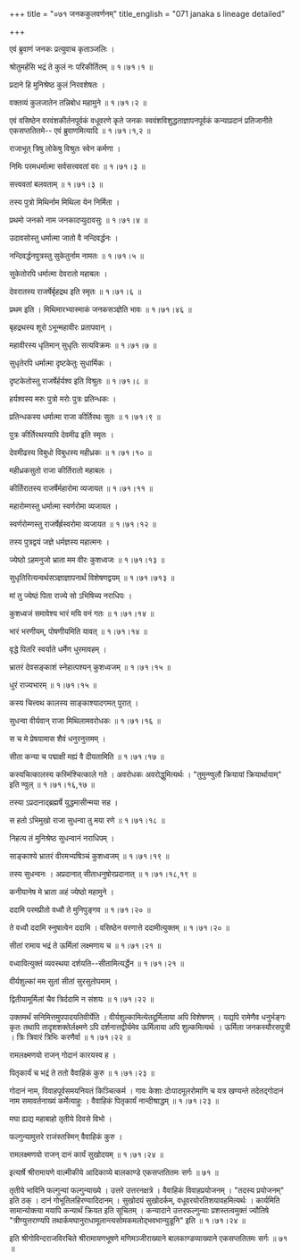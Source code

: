 +++
title = "०७१ जनककुलवर्णनम्"
title_english = "071 janaka s lineage detailed"

+++


एवं ब्रुवाणं जनकः प्रत्युवाच कृताञ्जलिः ।  

श्रोतुमर्हसि भद्रं ते कुलं नः परिकीर्तितम्  ॥  १।७१।१  ॥   

प्रदाने हि मुनिश्रेष्ठ कुलं निरवशेषतः ।  

वक्तव्यं कुलजातेन तन्निबोध महामुने  ॥  १।७१।२  ॥   

एवं वसिष्ठेन वरवंशकीर्तनपूर्वकं वधूवरणे कृते जनकः
स्ववंशविशुद्धताज्ञापनपूर्वकं कन्याप्रदानं प्रतिजानीते एकसप्ततितमे-- एवं
ब्रुवाणमित्यादि  ॥  १।७१।१,२  ॥   

  

राजाभूत् त्रिषु लोकेषु विश्रुतः स्वेन कर्मणा ।  

निमिः परमधर्मात्मा सर्वसत्त्ववतां वरः  ॥  १।७१।३  ॥   

सत्त्ववतां बलवताम्  ॥  १।७१।३  ॥   

  

तस्य पुत्रो मिथिर्नाम मिथिला येन निर्मिता ।  

प्रथमो जनको नाम जनकादप्युदावसुः  ॥  १।७१।४  ॥   

उदावसोस्तु धर्मात्मा जातो वै नन्दिवर्द्धनः ।  

नन्दिवर्द्धनपुत्रस्तु सुकेतुर्नाम नामतः  ॥  १।७१।५  ॥   

सुकेतोरपि धर्मात्मा देवरातो महाबलः ।  

देवरातस्य राजर्षेर्बृहद्रथ इति स्मृतः  ॥  १।७१।६  ॥   

प्रथम इति । मिथिमारभ्यास्माकं जनकसञ्ज्ञेति भावः  ॥  १।७१।४६  ॥   

  

बृहद्रथस्य शूरो ऽभून्महावीरः प्रतापवान् ।  

महावीरस्य धृतिमान् सुधृतिः सत्यविक्रमः  ॥  १।७१।७  ॥   

सुधृतेरपि धर्मात्मा दृष्टकेतुः सुधार्मिकः ।  

दृष्टकेतोस्तु राजर्षेर्हर्यश्व इति विश्रुतः  ॥  १।७१।८  ॥   

हर्यश्वस्य मरुः पुत्रो मरोः पुत्रः प्रतिन्धकः ।  

प्रतिन्धकस्य धर्मात्मा राजा कीर्तिरथः सुतः  ॥  १।७१।९  ॥   

पुत्रः कीर्तिरथस्यापि देवमीढ इति स्मृतः ।  

देवमीढस्य विबुधो विबुधस्य महीध्रकः  ॥  १।७१।१०  ॥   

महीध्रकसुतो राजा कीर्तिरातो महाबलः ।  

कीर्तिरातस्य राजर्षेर्महारोमा व्यजायत  ॥  १।७१।११  ॥   

महारोम्णस्तु धर्मात्मा स्वर्णरोमा व्यजायत ।  

स्वर्णरोम्णस्तु राजर्षेर्ह्रस्वरोमा व्यजायत  ॥  १।७१।१२  ॥   

तस्य पुत्रद्वयं जज्ञे धर्मज्ञस्य महात्मनः ।  

ज्येष्ठो ऽहमनुजो भ्राता मम वीरः कुशध्वजः  ॥  १।७१।१३  ॥   

सुधृतिरित्यन्वर्थसञ्ज्ञाज्ञापनार्थं विशेषणद्वयम्  ॥  १।७१।७१३  ॥   

  

मां तु ज्येष्ठं पिता राज्ये सो ऽभिषिच्य नराधिपः ।  

कुशध्वजं समावेश्य भारं मयि वनं गतः  ॥  १।७१।१४  ॥   

भारं भरणीयम्, पोषणीयमिति यावत्  ॥  १।७१।१४  ॥   

  

वृद्धे पितरि स्वर्याते धर्मेण धुरमावहम् ।  

भ्रातरं देवसङ्काशं स्नेहात्पश्यन् कुशध्वजम्  ॥  १।७१।१५  ॥   

धुरं राज्यभारम्  ॥  १।७१।१५  ॥   

  

कस्य चित्त्वथ कालस्य साङ्काश्यादगमत् पुरात् ।  

सुधन्वा वीर्यवान् राजा मिथिलामवरोधकः  ॥  १।७१।१६  ॥   

स च मे प्रेषयामास शैवं धनुरनुत्तमम् ।  

सीता कन्या च पद्माक्षी मह्यं वै दीयतामिति  ॥  १।७१।१७  ॥   

कस्यचित्कालस्य कस्मिंश्चित्काले गते । अवरोधकः अवरोद्धुमित्यर्थः ।
"तुमुन्ण्वुलौ क्रियायां क्रियार्थायाम्" इति ण्वुल्  ॥  १।७१।१६,१७  ॥   

  

तस्या ऽप्रदानाद्ब्रह्मर्षे युद्धमासीन्मया सह ।  

स हतो ऽभिमुखो राजा सुधन्वा तु मया रणे  ॥  १।७१।१८  ॥   

निहत्य तं मुनिश्रेष्ठ सुधन्वानं नराधिपम् ।  

साङ्काश्ये भ्रातरं वीरमभ्यषिञ्चं कुशध्वजम्  ॥  १।७१।१९  ॥   

तस्य सुधन्वनः । अप्रदानात् सीताधनुषोरप्रदानात्  ॥  १।७१।१८,१९  ॥   

  

कनीयानेष मे भ्राता अहं ज्येष्ठो महामुने ।  

ददामि परमप्रीतो वध्वौ ते मुनिपुङ्गव  ॥  १।७१।२०  ॥   

ते वध्वौ ददामि स्नुषात्वेन ददामि । वसिष्ठेन वरणात्ते ददामीत्युक्तम्  ॥ 
१।७१।२०  ॥   

  

सीतां रामाय भद्रं ते ऊर्मिलां लक्ष्मणाय च  ॥  १।७१।२१  ॥   

वध्वावित्युक्तं व्यवस्थया दर्शयति--सीतामित्यर्द्धेन  ॥  १।७१।२१  ॥   

  

वीर्यशुल्कां मम सुतां सीतां सुरसुतोपमाम् ।  

द्वितीयामूर्मिलां चैव त्रिर्ददामि न संशयः  ॥  १।७१।२२  ॥   

उक्तमर्थं सनिमित्तमुपपादयतिवीर्येति । वीर्यशुल्कामित्येतदूर्मिलाया अपि
विशेषणम् । यद्यपि रामेणैव धनुर्भङ्गः कृतः तथापि तादृशशक्तेर्लक्ष्मणे ऽपि
दर्शनात्तद्वीर्यमेव ऊर्मिलाया अपि शुल्कमित्यर्थः । ऊर्मिला
जनकस्यौरसपुत्री । त्रिः त्रिवारं त्रिभिः करणैर्वा  ॥  १।७१।२२  ॥   

  

रामलक्ष्मणयो राजन् गोदानं कारयस्व ह ।  

पितृकार्यं च भद्रं ते ततो वैवाहिकं कुरु  ॥  १।७१।२३  ॥   

गोदानं नाम, विवाहपूर्वसमयनियतं किञ्चित्कर्म । गावः केशाः दोःपादमूलरोमाणि
च यत्र खण्यन्ते तदेतद्गोदानं नाम समावर्तनाख्यं कर्मेत्याहुः । वैवाहिकं
पितृकार्यं नान्दीश्राद्धम्  ॥  १।७१।२३  ॥   

  

मघा ह्यद्य महाबाहो तृतीये दिवसे विभो ।  

फल्गुन्यामुत्तरे राजंस्तस्मिन् वैवाहिकं कुरु ।  

रामलक्ष्मणयो राजन् दानं कार्यं सुखोदयम्  ॥  १।७१।२४  ॥   

इत्यार्षे श्रीरामायणे वाल्मीकीये आदिकाव्ये बालकाण्डे एकसप्ततितमः सर्गः
 ॥  ७१  ॥   

तृतीये भाविनि फल्गुन्यां फल्गुन्याख्ये । उत्तरे उत्तरनक्षत्रे । वैवाहिकं
विवाहप्रयोजनम् । "तदस्य प्रयोजनम्" इति ठक् । दानं गोभूतिलहिरण्यादिदानम्
। सुखोदयं सुखोदर्कम्, वधूवरयोरतिशयावहमित्यर्थः । कार्यमिति
सामान्योक्त्या मयापि कन्यार्थं क्रियत इति सूचितम् । कन्यादाने
उत्तरफल्गुन्याः प्रशस्तत्वमुक्तं ज्यौतिषे "त्रीण्युत्तराण्यपि
तथार्कमघानुराधामूलान्त्यसोमकमलोद्भवभान्युडूनि" इति  ॥  १।७१।२४  ॥   

इति श्रीगोविन्दराजविरचिते श्रीरामायणभूषणे मणिमञ्जीराख्याने
बालकाण्डव्याख्याने एकसप्ततितमः सर्गः  ॥  ७१  ॥   

  


